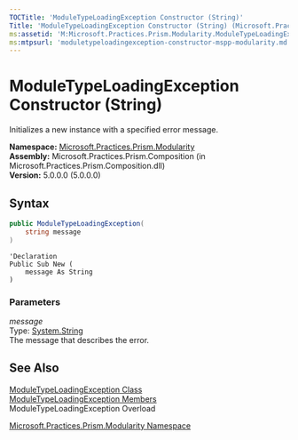 ```yaml
---
TOCTitle: 'ModuleTypeLoadingException Constructor (String)'
Title: 'ModuleTypeLoadingException Constructor (String) (Microsoft.Practices.Prism.Modularity)'
ms:assetid: 'M:Microsoft.Practices.Prism.Modularity.ModuleTypeLoadingException.\#ctor(System.String)'
ms:mtpsurl: 'moduletypeloadingexception-constructor-mspp-modularity.md'
---
```


# ModuleTypeLoadingException Constructor (String)

Initializes a new instance with a specified error message.

**Namespace:** [Microsoft.Practices.Prism.Modularity](/patterns-practices/reference/mspp-modularity-namespace)  
**Assembly:** Microsoft.Practices.Prism.Composition (in Microsoft.Practices.Prism.Composition.dll)  
**Version:** 5.0.0.0 (5.0.0.0)

## Syntax

```C#
public ModuleTypeLoadingException(
	string message
)
```

```VB
'Declaration
Public Sub New ( 
	message As String
)
```

### Parameters

*message*  
Type: [System.String](http://msdn.microsoft.com/en-us/library/s1wwdcbf)  
The message that describes the error.

## See Also

[ModuleTypeLoadingException Class](/patterns-practices/reference/moduletypeloadingexception-class-mspp-modularity)  
[ModuleTypeLoadingException Members](/patterns-practices/reference/moduletypeloadingexception-members-mspp-modularity)  
ModuleTypeLoadingException Overload

[Microsoft.Practices.Prism.Modularity Namespace](/patterns-practices/reference/mspp-modularity-namespace)  
